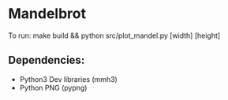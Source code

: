 # Mandelbrot

To run: make build && python src/plot_mandel.py [width] [height]

## Dependencies: 
* Python3 Dev libraries (mmh3)
* Python PNG (pypng) 
